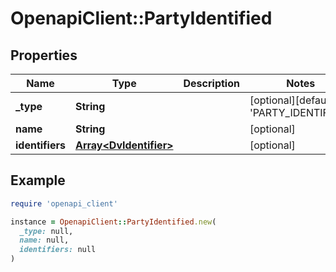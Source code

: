 # OpenapiClient::PartyIdentified

## Properties

| Name | Type | Description | Notes |
| ---- | ---- | ----------- | ----- |
| **_type** | **String** |  | [optional][default to &#39;PARTY_IDENTIFIED&#39;] |
| **name** | **String** |  | [optional] |
| **identifiers** | [**Array&lt;DvIdentifier&gt;**](DvIdentifier.md) |  | [optional] |

## Example

```ruby
require 'openapi_client'

instance = OpenapiClient::PartyIdentified.new(
  _type: null,
  name: null,
  identifiers: null
)
```

